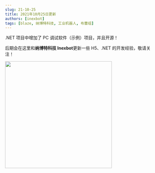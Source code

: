 ```yaml
---
slug: 21-10-25
title: 2021年10月25日更新
authors: [inexbot]
tags: [blaze, 纳博特科技, 工业机器人, 布蕾组]
---
```


.NET 项目中增加了 PC 调试软件（示例）项目，并且开源！

后期会在这里和<strong>纳博特科技 Inexbot</strong>更新一些 H5、.NET 的开发经验，敬请关注！

<img src="/img/inexbotqrcode.jpg" width="350px" align="center" />

